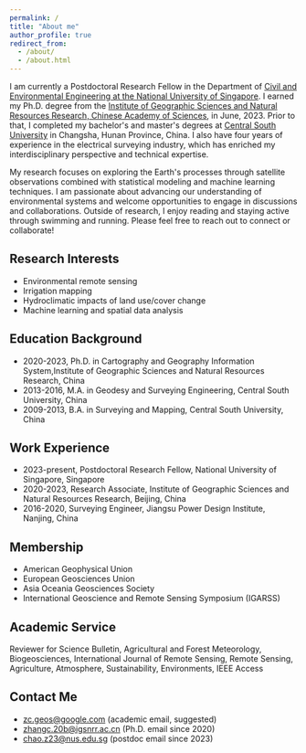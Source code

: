 ```yaml
---
permalink: /
title: "About me"
author_profile: true
redirect_from: 
  - /about/
  - /about.html
---
```


I am currently a Postdoctoral Research Fellow in the Department of [Civil and Environmental Engineering at the National University of Singapore](https://cde.nus.edu.sg/cee/). I earned my Ph.D. degree from the [Institute of Geographic Sciences and Natural Resources Research, Chinese Academy of Sciences](http://english.igsnrr.cas.cn/), in June, 2023. Prior to that, I completed my bachelor's and master's degrees at [Central South University](https://www.csu.edu.cn/) in Changsha, Hunan Province, China. I also have four years of experience in the electrical surveying industry, which has enriched my interdisciplinary perspective and technical expertise.

My research focuses on exploring the Earth's processes through satellite observations combined with statistical modeling and machine learning techniques. I am passionate about advancing our understanding of environmental systems and welcome opportunities to engage in discussions and collaborations. Outside of research, I enjoy reading and staying active through swimming and running.
Please feel free to reach out to connect or collaborate!


Research Interests
------
* Environmental remote sensing
* Irrigation mapping
* Hydroclimatic impacts of land use/cover change
* Machine learning and spatial data analysis


Education Background
------
* 2020-2023, Ph.D. in Cartography and Geography Information System,Institute of Geographic Sciences and Natural Resources Research, China 
* 2013-2016, M.A. in Geodesy and Surveying Engineering, Central South University, China
* 2009-2013, B.A. in Surveying and Mapping, Central South University, China


Work Experience
------
* 2023-present, Postdoctoral Research Fellow, National University of Singapore, Singapore
* 2020-2023, Research Associate, Institute of Geographic Sciences and Natural Resources Research, Beijing, China
* 2016-2020, Surveying Engineer, Jiangsu Power Design Institute, Nanjing, China

Membership
------
* American Geophysical Union
* European Geosciences Union
* Asia Oceania Geosciences Society
* International Geoscience and Remote Sensing Symposium (IGARSS)

Academic Service
------
Reviewer for Science Bulletin, Agricultural and Forest Meteorology, Biogeosciences, International Journal of Remote Sensing, Remote Sensing, Agriculture, Atmosphere, Sustainability, Environments, IEEE Access


Contact Me
------
* zc.geos@google.com (academic email, suggested) 
* zhangc.20b@igsnrr.ac.cn (Ph.D. email since 2020)
* chao.z23@nus.edu.sg (postdoc email since 2023)

